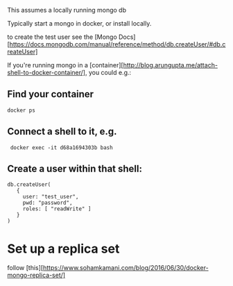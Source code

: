 This assumes a locally running mongo db

Typically start a mongo in docker, or install locally.

to create the test user see the [Mongo Docs][https://docs.mongodb.com/manual/reference/method/db.createUser/#db.createUser]


If you're running mongo in a [container][http://blog.arungupta.me/attach-shell-to-docker-container/], you could e.g.:


## Find your container
```
docker ps
```

## Connect a shell to it, e.g.

```
 docker exec -it d68a1694303b bash
```

## Create a user within that shell:

```
db.createUser(
   {
     user: "test_user",
     pwd: "password",
     roles: [ "readWrite" ]
   }
)
```

# Set up a replica set
follow [this][https://www.sohamkamani.com/blog/2016/06/30/docker-mongo-replica-set/]
